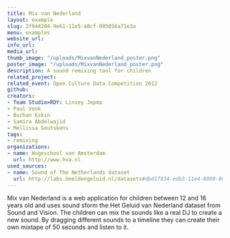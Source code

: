 ```yaml
---
title: Mix van Nederland
layout: example
slug: 2f944204-9e61-11e5-a8cf-005056a71e3a
menu: examples
website_url: 
info_url: 
media_url: 
thumb_image: "/uploads/MixvanNederland_poster.png"
poster_image: "/uploads/MixvanNederland_poster.png"
description: A sound remixing tool for children
related_project: 
related_event: Open Culture Data Competition 2012
github: 
creators:
- Team Studio>RDY: Linsey Jepma
- Paul Vonk
- Burhan Eskin
- Samira Abdelwajid
- Mellissa Geutskens
tags:
- remixing
organizations:
- name: Hogeschool van Amsterdam
  url: http://www.hva.nl
used_sources:
- name: Sound of The Netherlands dataset
  url: http://labs.beeldengeluid.nl/datasets#dbd17834-edb3-11e4-8099-005056a71e3a
---
```


Mix van Nederland is a web application for children between 12 and 16 years old and uses sound sform the Het Geluid van Nederland dataset from Sound and Vision. The children can mix the sounds like a real DJ to create a new sound. By dragging different sounds to a timeline they can create their own mixtape of 50 seconds and listen to it.
